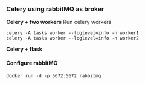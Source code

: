 ### Celery using rabbitMQ as broker

**Celery + two workers**
Run celery workers
```
celery -A tasks worker --loglevel=info -n worker1
celery -A tasks worker --loglevel=info -n worker2

```

**Celery + flask**


#### Configure rabbitMQ

```
docker run -d -p 5672:5672 rabbitmq
```